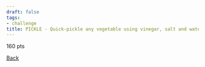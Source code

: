 ```yaml
---
draft: false
tags:
- challenge
title: PICKLE - Quick-pickle any vegetable using vinegar, salt and water. Your vegetable must be split into at least five pieces. You must put your pickles on any food you eat today.
---
```

160 pts

[Back](https://shadybraden.com/jetlag) 
